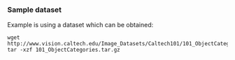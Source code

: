 

### Sample dataset

Example is using a dataset which can be obtained:

    wget http://www.vision.caltech.edu/Image_Datasets/Caltech101/101_ObjectCategories.tar.gz
    tar -xzf 101_ObjectCategories.tar.gz